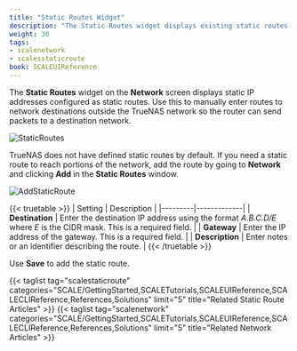```yaml
---
title: "Static Routes Widget"
description: "The Static Routes widget displays existing static routes or sets up new ones."
weight: 30
tags:
- scalenetwork
- scalesstaticroute
book: SCALEUIReference
---
```


The **Static Routes** widget on the **Network** screen displays static IP addresses configured as static routes. Use this to manually enter routes to network destinations outside the TrueNAS network so the router can send packets to a destination network.

![StaticRoutes](/images/SCALE/Network/StaticRoutes.png "Static Routes")

TrueNAS does not have defined static routes by default.
If you need a static route to reach portions of the network, add the route by going to **Network** and clicking **Add** in the **Static Routes** window.

![AddStaticRoute](/images/SCALE/Network/AddStaticRoute.png "Add Static Route")

{{< truetable >}}
| Setting | Description |
|---------|-------------|
| **Destination** | Enter the destination IP address using the format *A.B.C.D/E* where *E* is the CIDR mask. This is a required field. |
| **Gateway** | Enter the IP address of the gateway. This is a required field. |
| **Description** | Enter notes or an identifier describing the route. |
{{< /truetable >}}

Use **Save** to add the static route.

{{< taglist tag="scalestaticroute" categories="SCALE/GettingStarted,SCALETutorials,SCALEUIReference,SCALECLIReference,References,Solutions" limit="5" title="Related Static Route Articles" >}}
{{< taglist tag="scalenetwork" categories="SCALE/GettingStarted,SCALETutorials,SCALEUIReference,SCALECLIReference,References,Solutions" limit="5" title="Related Network Articles" >}}

